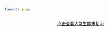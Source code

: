 ```yaml
---
layout: page
---
```

<script setup>
import {
  VPTeamPage,
  VPTeamPageTitle,
  VPTeamMembers
} from 'vitepress/theme'

const members = [
  {
    avatar: 'https://txmov2.a.yximgs.com/ufile/atlas/NTE5MTgwNjAzNTM5OTUyNTg1N18xNjY3NTQwNzIxMDUw_9.jpg',
    name: 'Mark Bang',
    title: 'Creator',
    links: [
      { icon: 'github', link: 'https://github.com/markbang' },
    ]
  },
  {
    avatar: 'https://s2.loli.net/2023/11/20/pfyosLlMWNU3Xak.jpg',
    name: 'Hui',
    title: 'Creator',
    links: [
      { icon: 'github', link: 'https://github.com/Hui-hub507' },
    ]
  },
]
</script>

<VPTeamPage>
  <VPTeamPageTitle>
    <template #title>
      我们的团队
    </template>
    <template #lead>
      我们团队是由以下两人组成，也是本站的两位文章编写者
    </template>
  </VPTeamPageTitle>
  <VPTeamMembers
    :members="members"
  />
</VPTeamPage>
<center style="font-size: 14px; color: #666;">
  <a href="https://cnblogs.com/bangwu" target="_blank">
    点击查看大学生期末复习
  </a>
</center>